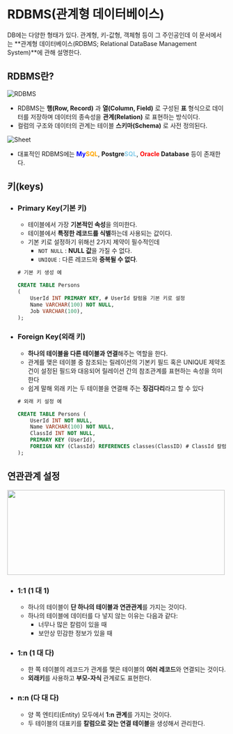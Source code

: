 # RDBMS(관계형 데이터베이스)

DB에는 다양한 형태가 있다. 관계형, 키-값형, 객체형 등이 그 주인공인데 이 문서에서는 **관계형 데이터베이스(RDBMS; Relational DataBase Management System)**에 관해 설명한다.

## RDBMS란?
![RDBMS](https://velog.velcdn.com/images/choijaehyeokk/post/5d76cf78-1f24-44e8-bfef-565eff096a47/rdbms.png)

+ RDBMS는 **행(Row, Record)** 과 **열(Column, Field)** 로 구성된 **표** 형식으로 데이터를 저장하며 데이터의 종속성을 **관계(Relation)** 로 표현하는 방식이다.
+ 컬럼의 구조와 데이터의 관계는 테이블 **스키마(Schema)** 로 사전 정의된다.

![Sheet](https://velog.velcdn.com/images%2Fchoijaehyeokk%2Fpost%2Fd0e4d03e-2b2f-4a15-9cfe-c0968d336b5e%2FUntitled.png)
+ 대표적인 RDBMS에는 **<span style="color:blue">My</span><span style="color:orange">SQL</span>**, **Postgre<span style="color:skyblue">SQL</span>**, **<span style="color:red">Oracle</span> Database** 등이 존재한다.

## 키(keys)
+ ### Primary Key(기본 키)
    + 테이블에서 가장 **기본적인 속성**을 의미한다.
    + 테이블에서 **특정한 레코드를 식별**하는데 사용되는 값이다.
    + 기본 키로 설정하기 위해선 2가지 제약이 필수적인데
        + ``NOT NULL`` : **NULL 값**을 가질 수 없다.
        + ``UNIQUE`` : 다른 레코드와 **중복될 수 없다**.
    ```SQL
    # 기본 키 생성 예

    CREATE TABLE Persons
    (
        UserId INT PRIMARY KEY, # UserId 칼럼을 기본 키로 설정
        Name VARCHAR(100) NOT NULL,
        Job VARCHAR(100),
    );
    ```
+ ### Foreign Key(외래 키)
    + **하나의 테이블을 다른 테이블과 연결**해주는 역할을 한다.
    + 관계를 맺은 테이블 중 참조되는 릴레이션의 기본키 필드 혹은 UNIQUE 제약조건이 설정된 필드와 대응되어 릴레이션 간의 참조관계를 표현하는 속성을 의미한다
    + 쉽게 말해 외래 키는 두 테이블을 연결해 주는 **징검다리**라고 할 수 있다
    ```SQL
    # 외래 키 설정 예

    CREATE TABLE Persons (
        UserId INT NOT NULL,
        Name VARCHAR(100) NOT NULL,
        ClassId INT NOT NULL,
        PRIMARY KEY (UserId),
        FOREIGN KEY (ClassId) REFERENCES classes(ClassID) # ClassId 칼럼을 외래 키로 설정하고 classes 테이블에서 ClassID 필드를 참조
    );
    ```
## 연관관계 설정
<img src="https://img1.daumcdn.net/thumb/R1280x0/?scode=mtistory2&fname=https%3A%2F%2Fblog.kakaocdn.net%2Fdn%2FctM422%2FbtrOlLAF46v%2FWJwxSyjkBDddzEZc8dssM0%2Fimg.png" width="500" height="195"><br>
+ ### 1:1 (1 대 1)
    + 하나의 테이블이 **단 하나의 테이블과 연관관계**를 가지는 것이다.
    + 하나의 테이블에 데이터를 다 넣지 않는 이유는 다음과 같다:
        + 너무나 많은 칼럼이 있을 때
        + 보안상 민감한 정보가 있을 때

+ ### 1:n (1 대 다)
    + 한 쪽 테이블의 레코드가 관계를 맺은 테이블의 **여러 레코드**와 연결되는 것이다.
    + **외래키**를 사용하고 **부모-자식** 관계로도 표현한다.

+ ### n:n (다 대 다)
    + 양 쪽 엔티티(Entity) 모두에서 **1:n 관계**를 가지는 것이다.
    + 두 테이블의 대표키를 **칼럼으로 갖는 연결 테이블**을 생성해서 관리한다.